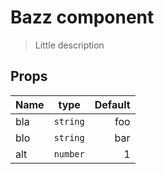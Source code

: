 # Bazz component
 > Little description

## Props

| Name          | type          | Default  |
| ------------- |:-------------:| --------:|
| bla           | `string`      | foo      |
| blo           | `string`      | bar      |
| alt           | `number`      | 1        |



